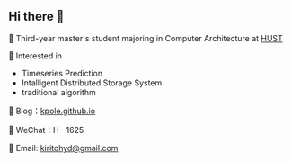 ## Hi there 👋

🏫 Third-year master's student majoring in Computer Architecture at [HUST](https://www.hust.edu.cn/)

🤔 Interested in

- Timeseries Prediction
- Intalligent Distributed Storage System
- traditional algorithm

📑 Blog：[kpole.github.io](https://kpole.github.io/)

:herb: WeChat：H--1625

📮 Email: [kiritohyd@gmail.com](kiritohyd@gmail.com)
